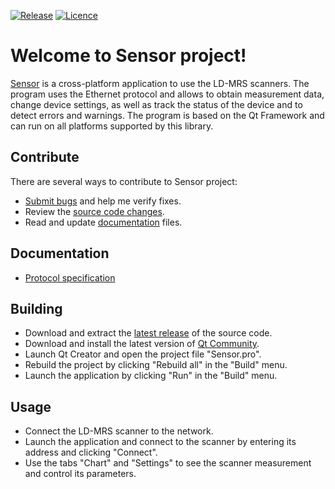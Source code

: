[![Release](https://img.shields.io/badge/Release-v1.0.0-brightgreen.svg)](https://github.com/Grandbrain/Sensor/releases)
[![Licence](https://img.shields.io/badge/License-MIT-blue.svg)](https://github.com/Grandbrain/Sensor/blob/master/LICENSE)

# Welcome to Sensor project!

[Sensor](https://github.com/Grandbrain/Sensor) is a cross-platform application to use the LD-MRS scanners. The program uses the Ethernet protocol and allows to obtain measurement data, change device settings, as well as track the status of the device and to detect errors and warnings. The program is based on the Qt Framework and can run on all platforms supported by this library.


## Contribute

There are several ways to contribute to Sensor project:
* [Submit bugs](https://github.com/Grandbrain/Sensor/issues) and help me verify fixes.
* Review the [source code changes](https://github.com/Grandbrain/Sensor/pulls).
* Read and update [documentation](https://github.com/Grandbrain/Sensor/tree/master/Docs) files.


## Documentation

*  [Protocol specification](https://github.com/Grandbrain/Sensor/blob/master/Docs/Protocol(en).pdf)


## Building

*  Download and extract the [latest release](https://github.com/Grandbrain/Sensor/releases) of the source code.
*  Download and install the latest version of [Qt Community](https://www.qt.io/ru/download-open-source).
*  Launch Qt Creator and open the project file "Sensor.pro".
*  Rebuild the project by clicking "Rebuild all" in the "Build" menu.
*  Launch the application by clicking "Run" in the "Build" menu.


## Usage

* Connect the LD-MRS scanner to the network.
* Launch the application and connect to the scanner by entering its address and clicking "Connect".
* Use the tabs "Chart" and "Settings" to see the scanner measurement and control its parameters.
